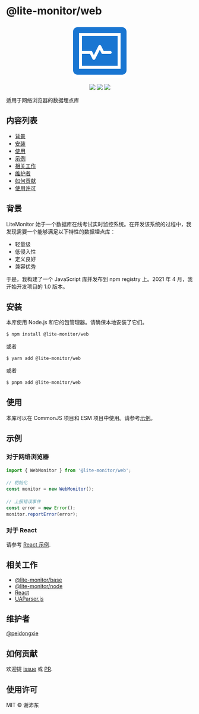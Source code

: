 # @lite-monitor/web

<p align="center">
  <img src="https://raw.githubusercontent.com/peidongxie/lite-monitor/main/packages/frontend/public/logo.png">
</p>
<p align="center">
  <img src="https://img.shields.io/github/license/peidongxie/lite-monitor" />
  <img src="https://img.shields.io/github/package-json/v/peidongxie/lite-monitor" />
  <img src="https://img.shields.io/npm/v/@lite-monitor/web" />
</p>

适用于网络浏览器的数据埋点库

## 内容列表

- [背景](#背景)
- [安装](#安装)
- [使用](#使用)
- [示例](#示例)
- [相关工作](#相关工作)
- [维护者](#维护者)
- [如何贡献](#如何贡献)
- [使用许可](#使用许可)

## 背景

LiteMonitor 始于一个数据库在线考试实时监控系统。在开发该系统的过程中，我发现需要一个能够满足以下特性的数据埋点库：

- 轻量级
- 低侵入性
- 定义良好
- 兼容优秀

于是，我构建了一个 JavaScript 库并发布到 npm registry 上。2021 年 4 月，我开始开发项目的 1.0 版本。

## 安装

本库使用 Node.js 和它的包管理器。请确保本地安装了它们。

```sh
$ npm install @lite-monitor/web
```

或者

```sh
$ yarn add @lite-monitor/web
```

或者

```sh
$ pnpm add @lite-monitor/web
```

## 使用

本库可以在 CommonJS 项目和 ESM 项目中使用。请参考[示例](#示例)。

## 示例

### 对于网络浏览器

```typescript
import { WebMonitor } from '@lite-monitor/web';

// 初始化
const monitor = new WebMonitor();

// 上报错误事件
const error = new Error();
monitor.reportError(error);
```

### 对于 React

请参考 [React 示例](https://github.com/peidongxie/lite-monitor/tree/main/packages/web-react-demo).

## 相关工作

- [@lite-monitor/base](https://github.com/peidongxie/lite-monitor/tree/main/packages/lite-monitor-base)
- [@lite-monitor/node](https://github.com/peidongxie/lite-monitor/tree/main/packages/lite-monitor-node)
- [React](https://github.com/facebook/react)
- [UAParser.js](https://github.com/faisalman/ua-parser-js)

## 维护者

[@peidongxie](https://github.com/peidongxie)

## 如何贡献

欢迎提 [issue](https://github.com/peidongxie/lite-monitor/issues/new) 或 [PR](https://github.com/peidongxie/lite-monitor/compare).

## 使用许可

MIT © 谢沛东
